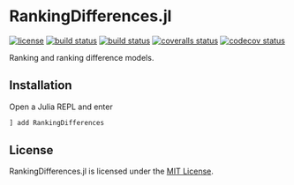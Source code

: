 # RankingDifferences.jl

[![license](https://img.shields.io/badge/license-MIT-blue.svg)](https://github.com/laschuet/RankingDifferences.jl/blob/master/LICENSE.txt)
[![build status](https://travis-ci.org/laschuet/RankingDifferences.jl.svg?branch=master)](https://travis-ci.org/laschuet/RankingDifferences.jl)
[![build status](https://ci.appveyor.com/api/projects/status/000lbbgwqloh8qiw/branch/master?svg=true)](https://ci.appveyor.com/project/laschuet/rankingdifferences-jl/branch/master)
[![coveralls status](https://coveralls.io/repos/github/laschuet/Rankingifferences.jl/badge.svg?branch=master)](https://coveralls.io/github/laschuet/RankingDifferences.jl?branch=master)
[![codecov status](https://codecov.io/gh/laschuet/RankingDifferences.jl/branch/master/graph/badge.svg)](https://codecov.io/gh/laschuet/RankingDifferences.jl)

Ranking and ranking difference models.

## Installation

Open a Julia REPL and enter

```julia
] add RankingDifferences
```

## License

RankingDifferences.jl is licensed under the [MIT License](./LICENSE.txt).
